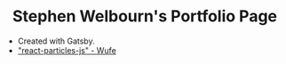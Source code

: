 <h1 align="center">
  Stephen Welbourn's Portfolio Page
</h1>

<ul>
  <li>Created with Gatsby.</li>
  <li><a href="https://github.com/Wufe/react-particles-js">"react-particles-js" - Wufe</a></li>
</ul>
